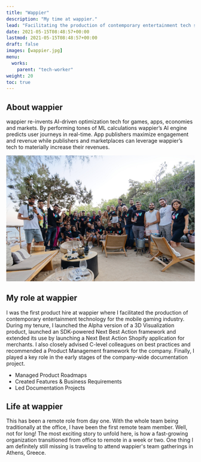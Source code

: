 ```yaml
---
title: "Wappier"
description: "My time at wappier."
lead: "Facilitating the production of contemporary entertainment tech solutions.​"
date: 2021-05-15T08:48:57+00:00
lastmod: 2021-05-15T08:48:57+00:00
draft: false
images: [wappier.jpg]
menu:
  works:
    parent: "tech-worker"
weight: 20
toc: true
---
```


## About wappier

wappier re-invents AI-driven optimization tech for games, apps, economies and markets. By performing tones of ML calculations wappier’s AI engine predicts user journeys in real-time. App publishers maximize engagement and revenue while publishers and marketplaces can leverage wappier’s tech to materially increase their revenues.

![Party at wappier](wappier.jpg "Summer Party 2019")

## My role at wappier

I was the first product hire at wappier where I facilitated the production of contemporary entertainment technology for the mobile gaming industry. During my tenure, I launched the Αlpha version of a 3D Visualization product, launched an SDK-powered Next Best Action framework and extended its use by launching a Next Best Action Shopify application for merchants. I also closely advised C-level colleagues on best practices and recommended a Product Management framework for the company. Finally, I played a key role in the early stages of the company-wide documentation project.

* Managed Product Roadmaps
* Created Features & Business Requirements
* Led Documentation Projects

## Life at wappier

This has been a remote role from day one. With the whole team being traditionally at the office, I have been the first remote team member. Well, not for long! The most exciting story to unfold here, is how a fast-growing organization transitioned from office to remote in a week or two. One thing I am definitely still missing is traveling to attend wappier's team gatherings in Athens, Greece.
